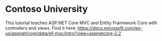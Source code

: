 # Contoso University
This tutorial teaches ASP.NET Core MVC and Entity Framework Core with controllers and views.
Find it here: https://docs.microsoft.com/en-us/aspnet/core/data/ef-mvc/intro?view=aspnetcore-2.2
